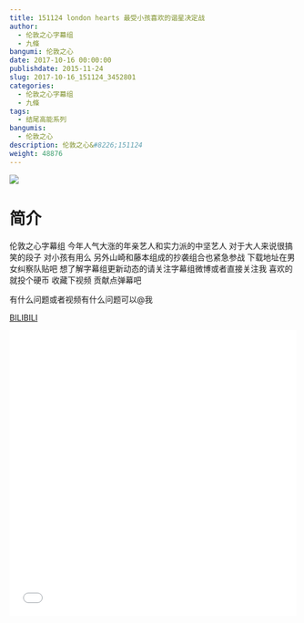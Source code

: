 ```yaml
---
title: 151124 london hearts 最受小孩喜欢的谐星决定战
author: 
  - 伦敦之心字幕组
  - 九條
bangumi: 伦敦之心
date: 2017-10-16 00:00:00
publishdate: 2015-11-24
slug: 2017-10-16_151124_3452801
categories: 
  - 伦敦之心字幕组
  - 九條
tags: 
  - 结尾高能系列
bangumis: 
  - 伦敦之心
description: 伦敦之心&#8226;151124
weight: 48876
---
```


![](https://i.imgur.com/cWFmjuM.jpg)

# 简介  
伦敦之心字幕组 今年人气大涨的年亲艺人和实力派的中坚艺人 对于大人来说很搞笑的段子 对小孩有用么 另外山崎和藤本组成的抄袭组合也紧急参战 下载地址在男女纠察队贴吧 想了解字幕组更新动态的请关注字幕组微博或者直接关注我 喜欢的就投个硬币 收藏下视频 贡献点弹幕吧


有什么问题或者视频有什么问题可以@我

  [BILIBILI](https://www.bilibili.com/video/av3452801/)


<div class="vcontainer">  <iframe class='video' src="//www.bilibili.com/blackboard/player.html?aid=3452801" width="100%" height="500" frameborder="0" allowfullscreen="allowfullscreen"></iframe></div>
